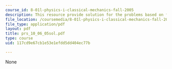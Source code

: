 ```yaml
---
course_id: 8-01l-physics-i-classical-mechanics-fall-2005
description: This resource provide solution for the problems based on friction.
file_location: /coursemedia/8-01l-physics-i-classical-mechanics-fall-2005/117cd9e67cb1e53e1efdd5dd404ec77b_prs_10_06_05sol.pdf
file_type: application/pdf
layout: pdf
title: prs_10_06_05sol.pdf
type: course
uid: 117cd9e67cb1e53e1efdd5dd404ec77b

---
```

None